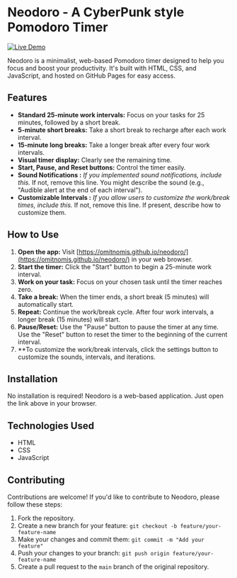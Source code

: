 # Neodoro - A CyberPunk style Pomodoro Timer

[![Live Demo](https://img.shields.io/badge/Live%20Demo-GitHub%20Pages-brightgreen)](https://omitnomis.github.io/neodoro/)

Neodoro is a minimalist, web-based Pomodoro timer designed to help you focus and boost your productivity. It's built with HTML, CSS, and JavaScript, and hosted on GitHub Pages for easy access.

## Features

*   **Standard 25-minute work intervals:** Focus on your tasks for 25 minutes, followed by a short break.
*   **5-minute short breaks:** Take a short break to recharge after each work interval.
*   **15-minute long breaks:** Take a longer break after every four work intervals.
*   **Visual timer display:** Clearly see the remaining time.
*   **Start, Pause, and Reset buttons:** Control the timer easily.
*   **Sound Notifications :**  *If you implemented sound notifications, include this.*  If not, remove this line.  You might describe the sound (e.g., "Audible alert at the end of each interval").
*   **Customizable Intervals :** *If you allow users to customize the work/break times, include this.* If not, remove this line. If present, describe how to customize them.

## How to Use

1.  **Open the app:** Visit [https://omitnomis.github.io/neodoro/](https://omitnomis.github.io/neodoro/) in your web browser.
2.  **Start the timer:** Click the "Start" button to begin a 25-minute work interval.
3.  **Work on your task:** Focus on your chosen task until the timer reaches zero.
4.  **Take a break:** When the timer ends, a short break (5 minutes) will automatically start.
5.  **Repeat:** Continue the work/break cycle. After four work intervals, a longer break (15 minutes) will start.
6.  **Pause/Reset:** Use the "Pause" button to pause the timer at any time. Use the "Reset" button to reset the timer to the beginning of the current interval.
7.  **To customize the work/break intervals, click the settings button to customize the sounds, intervals, and iterations.

## Installation

No installation is required! Neodoro is a web-based application. Just open the link above in your browser.

## Technologies Used

*   HTML
*   CSS
*   JavaScript

## Contributing

Contributions are welcome! If you'd like to contribute to Neodoro, please follow these steps:

1.  Fork the repository.
2.  Create a new branch for your feature: `git checkout -b feature/your-feature-name`
3.  Make your changes and commit them: `git commit -m "Add your feature"`
4.  Push your changes to your branch: `git push origin feature/your-feature-name`
5.  Create a pull request to the `main` branch of the original repository.
